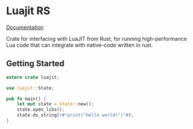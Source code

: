 # Luajit RS 

[Documentation](https://dreae.gitlab.io/luajit-rs/luajit)

Crate for interfacing with LuaJIT from Rust, for running high-performance Lua code that
can integrate with native-code written in rust.

## Getting Started

```rust
extern crate luajit;

use luajit::State;

pub fn main() {
    let mut state = State::new();
    state.open_libs();
    state.do_string(r#"print("Hello world!")"#);
}
```